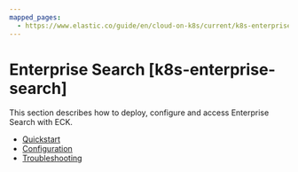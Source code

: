 ```yaml
---
mapped_pages:
  - https://www.elastic.co/guide/en/cloud-on-k8s/current/k8s-enterprise-search.html
---
```


# Enterprise Search [k8s-enterprise-search]

This section describes how to deploy, configure and access Enterprise Search with ECK.

* [Quickstart](quickstart-enterprise-search.md)
* [Configuration](configuration-enterprise-search.md)
* [Troubleshooting](troubleshooting-enterprise-search.md)




